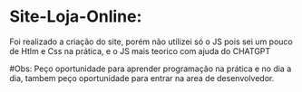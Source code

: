 # Site-Loja-Online:
Foi realizado a criação do site, porém não utilizei só o JS pois sei um pouco de Htlm e Css na prática, e o JS mais teorico com ajuda do CHATGPT

#Obs: Peço oportunidade para aprender programação na prática e no dia a dia, tambem peço oportunidade para entrar na area de desenvolvedor.

